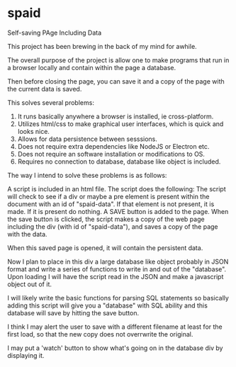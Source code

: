 # spaid
Self-saving PAge Including Data

This project has been brewing in the back of my mind for awhile.

The overall purpose of the project is allow one to make programs that
run in a browser locally and contain within the page a database.

Then before closing the page, you can save it and a copy of the page
with the current data is saved.

This solves several problems:
1) It runs basically anywhere a browser is installed, ie cross-platform.
2) Utilizes html/css to make graphical user interfaces, which is quick and looks nice.
3) Allows for data persistence between sesssions.
4) Does not require extra dependencies like NodeJS or Electron etc.
5) Does not require an software installation or modifications to OS.
6) Requires no connection to database, database like object is included.

The way I intend to solve these problems is as follows:

A script is included in an html file.
The script does the following:
The script will check to see if a div or maybe a pre element is present within
  the document with an id of "spaid-data".
  If that element is not present, it is made.  If it is present do nothing.
A SAVE button is added to the page.
When the save button is clicked, the script makes a copy of the web page including
  the div (with id of "spaid-data"), and saves a copy of the page with the data.
  
When this saved page is opened, it will contain the persistent data.

Now I plan to place in this div a large database like object probably in 
JSON format and write a series of functions to write in and out of the "database".
Upon loading I will have the script read in the JSON and make a javascript object
out of it.

I will likely write the basic functions for parsing SQL statements so basically
adding this script will give you a "database" with SQL ability and this database will
save by hitting the save button.

I think I may alert the user to save with a different filename at least for the 
first load, so that the new copy does not overrwrite the original.

I may put a 'watch' button to show what's going on in the database div by displaying it.
